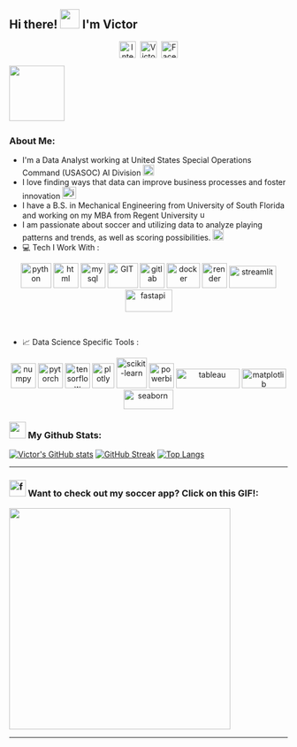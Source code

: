 ## Hi there! <img src="https://github.com/TheDudeThatCode/TheDudeThatCode/blob/master/Assets/Hi.gif" width="35" /> I'm Victor 
<p align="center">
<a href="https://victorachang.com" target="_blank"><img align="center" src="https://cdn.jsdelivr.net/npm/simple-icons@3.0.1/icons/internetarchive.svg" alt="Internet Archive" width="30" height="30" /></a>&nbsp;
<a href="https://linkedin.com/in/VictorAChang" target="blank"><img align="center" src="https://cdn.jsdelivr.net/npm/simple-icons@3.0.1/icons/linkedin.svg" alt="VictorAChang" height="30" width="30" /></a>&nbsp;
<a href="https://www.facebook.com/victor.chang.18/"><img align="center" alt="Facebook" width="30px" src="https://cdn.jsdelivr.net/npm/simple-icons@3.0.1/icons/facebook.svg" /></a>
</p>


<img src="https://media2.giphy.com/media/v1.Y2lkPTc5MGI3NjExYjVpb2owNGhraXRjODUyYms1ejAwNTAwZzRlNzQxdmtndnpsbHViayZlcD12MV9pbnRlcm5hbF9naWZfYnlfaWQmY3Q9Zw/YYW0hHizzIOrlhimPG/giphy.gif" width="100" /> </a>&nbsp;
### About Me:  

- I'm a Data Analyst working at United States Special Operations Command (USASOC) AI Division
      <img width="20" height="20" src="https://img.icons8.com/officel/80/artificial-intelligence.png" alt="artificial-intelligence"/> <br>
- I love finding ways that data can improve business processes and foster innovation
      <img width="25" height="22" src="https://img.icons8.com/plasticine/100/innovation.png" alt="innovation"/> <br> 
- I have a B.S. in Mechanical Engineering from University of South Florida and working on my MBA from Regent University
      <img width="15" height="15" src="https://img.icons8.com/office/40/university.png" alt="university"/> <br> 
- I am passionate about soccer and utilizing data to analyze playing patterns and trends, as well as scoring possibilities.
      <img width="20" height="20" src="https://img.icons8.com/color/48/football.png" alt="football"/> <br> 
- 💻 Tech I Work With :

<p align="center">
      <img src="https://www.vectorlogo.zone/logos/python/python-icon.svg" alt="python" width="55" height="45"/>
      <img src="https://www.vectorlogo.zone/logos/w3_html5/w3_html5-icon.svg" alt="html" width="45" height="45"/>
      <img src="https://www.vectorlogo.zone/logos/mysql/mysql-icon.svg" alt="mysql" width="45" height="45"/>
      <img src="https://www.vectorlogo.zone/logos/git-scm/git-scm-icon.svg" alt="GIT" width="55" height="45"/> 
      <img src="https://www.vectorlogo.zone/logos/gitlab/gitlab-icon.svg" alt="gitlab" width="45" height="45"/>
      <img src="https://www.vectorlogo.zone/logos/docker/docker-official.svg" alt="docker" width="60" height="45"/>
      <img src="https://cdn.jsdelivr.net/gh/simple-icons/simple-icons/icons/render.svg" alt="render" width="45" height="45"/>
      <img src="https://streamlit.io/images/brand/streamlit-logo-primary-colormark-darktext.svg" alt="streamlit" width="85" height="40"/>
      <img src="https://fastapi.tiangolo.com/img/logo-margin/logo-teal.png" alt="fastapi" width="85" height="40"/>
</p>
<br/>

- 📈 Data Science Specific Tools :
<p align="center">
      <img src="https://www.vectorlogo.zone/logos/numpy/numpy-icon.svg" alt="numpy" width="45" height="45"/>
      <img src="https://www.vectorlogo.zone/logos/pytorch/pytorch-icon.svg" alt="pytorch" width="45" height="45"/>
      <img src="https://www.vectorlogo.zone/logos/tensorflow/tensorflow-icon.svg" alt="tensorflow" width="45" height="45"/>
      <img src="https://www.vectorlogo.zone/logos/plotly/plotly-icon.svg" alt="plotly" width="40" height="45"/>
      <img src="https://upload.wikimedia.org/wikipedia/commons/0/05/Scikit_learn_logo_small.svg" alt="scikit-learn" width="55" height="55"/>
      <img src="https://upload.wikimedia.org/wikipedia/commons/c/cf/New_Power_BI_Logo.svg" alt="powerbi" width="45" height="45"/>
      <img src="https://upload.wikimedia.org/wikipedia/commons/4/4b/Tableau_Logo.png" alt="tableau" width="115" height="35"/>
      <img src="https://matplotlib.org/_static/logo2_compressed.svg" alt="matplotlib" width="80" height="35"/>
      <img src="https://seaborn.pydata.org/_static/logo-wide-lightbg.svg" alt="seaborn" width="90" height="35"/>
</p>

### <img src='https://img.icons8.com/?size=100&id=63777&format=png&color=000000' width='30' /> My Github Stats:
[![Victor's GitHub stats](https://github-readme-stats.vercel.app/api?username=VictorAChang&show_icons=true&theme=radical)](https://github.com/VictorAChang/github-readme-stats)
[![GitHub Streak](https://github-readme-streak-stats.herokuapp.com/?user=VictorAChang&theme=radical)](https://git.io/streak-stats)
[![Top Langs](https://github-readme-stats.vercel.app/api/top-langs/?username=VictorAChang&layout=compact&hide=css,html,php&theme=radical)](https://github.com/anuraghazra/github-readme-stats)

---

### <img width="30" height="30" src="https://img.icons8.com/nolan/64/football.png" alt="football"/> Want to check out my soccer app? Click on this GIF!:
<a href="https://frontend-6k09.onrender.com" target="_blank">
  <img src="https://media4.giphy.com/media/v1.Y2lkPTc5MGI3NjExZ3I5Nnl4M3dwMGg0bGtidzg4anJmZ2FuOW96N2Vvemw3amp4ZWZvcyZlcD12MV9pbnRlcm5hbF9naWZfYnlfaWQmY3Q9Zw/l3nSNQL3G3MILAZSE/giphy.gif" width="400"/>
</a>


---

